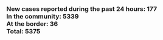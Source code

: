 ### New cases reported during the past 24 hours: 177<br/>In the community: 5339<br/>At the border: 36<br/>Total: 5375